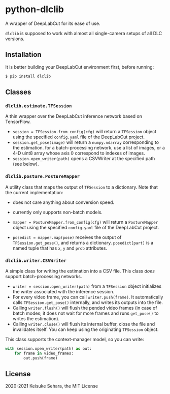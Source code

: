 # python-dlclib

A wrapper of DeepLabCut for its ease of use.

`dlclib` is supposed to work with almost all single-camera setups of all DLC versions.

## Installation

It is better building your DeepLabCut environment first, before running:

```bash
$ pip install dlclib
```

## Classes

### `dlclib.estimate.TFSession`

A thin wrapper over the DeepLabCut inference network based on TensorFlow.

- `session = TFSession.from_config(cfg)` will return a `TFSession` object
  using the specified `config.yaml` file of the DeepLabCut project.
- `session.get_pose(image)` will return a `numpy.ndarray` corresponding to the estimation.
  for a batch-processing network, use a list of images, or a 4-D uint8 array
  whose axis 0 correspond to indexes of images.
- `session.open_writer(path)` opens a CSVWriter at the specified path (see below).

### `dlclib.posture.PostureMapper`

A utility class that maps the output of `TFSession` to a dictionary.
Note that the current implementation:

- does not care anything about conversion speed.
- currently only supports non-batch models.

- `mapper = PostureMapper.from_config(cfg)` will return a `PostureMapper` object
  using the specified `config.yaml` file of the DeepLabCut project.
- `posedict = mapper.map(pose)` receives the output of `TFSession.get_pose()`,
  and returns a dictionary. `posedict[part]` is a named tuple that has `x`, `y` and `prob` attributes.

### `dlclib.writer.CSVWriter`

A simple class for writing the estimation into a CSV file.
This class _does_ support batch-processing networks.

- `writer = session.open_writer(path)` from a `TFSession` object initializes the writer
  associated with the inference session.
- For every video frame, you can call `writer.push(frame)`. It automatically calls
  `TFSession.get_pose()` internally, and writes its outputs into the file.
- Calling `writer.flush()` will flush the pended video frames (in case of batch modes;
  it does not wait for more frames and runs `get_pose()` to writes the estimation).
- Calling `writer.close()` will flush its internal buffer, close the file and invalidates itself.
  You can keep using the originating `TFSession` object.

This class supports the context-manager model, so you can write:

```python
with session.open_writer(path) as out:
    for frame in video_frames:
        out.push(frame)
```

## License

2020-2021 Keisuke Sehara, the MIT License
